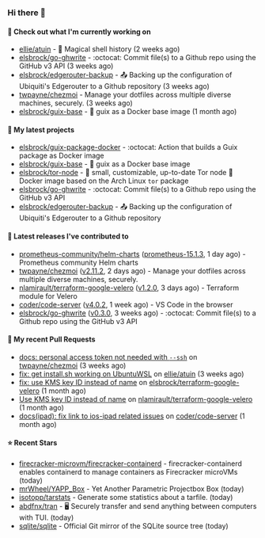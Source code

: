 ### Hi there 👋

#### 👷 Check out what I'm currently working on

- [ellie/atuin](https://github.com/ellie/atuin) - 🐢 Magical shell history (2 weeks ago)
- [elsbrock/go-ghwrite](https://github.com/elsbrock/go-ghwrite) - :octocat: Commit file(s) to a Github repo using the GitHub v3 API (3 weeks ago)
- [elsbrock/edgerouter-backup](https://github.com/elsbrock/edgerouter-backup) - :outbox_tray: Backing up the configuration of Ubiquiti&#39;s Edgerouter to a Github repository (3 weeks ago)
- [twpayne/chezmoi](https://github.com/twpayne/chezmoi) - Manage your dotfiles across multiple diverse machines, securely. (3 weeks ago)
- [elsbrock/guix-base](https://github.com/elsbrock/guix-base) - :whale: guix as a Docker base image (1 month ago)

#### 🌱 My latest projects

- [elsbrock/guix-package-docker](https://github.com/elsbrock/guix-package-docker) - :octocat: Action that builds a Guix package as Docker image
- [elsbrock/guix-base](https://github.com/elsbrock/guix-base) - :whale: guix as a Docker base image
- [elsbrock/tor-node](https://github.com/elsbrock/tor-node) - :rocket: small, customizable, up-to-date Tor node :whale: Docker image based on the Arch Linux `tor` package
- [elsbrock/go-ghwrite](https://github.com/elsbrock/go-ghwrite) - :octocat: Commit file(s) to a Github repo using the GitHub v3 API
- [elsbrock/edgerouter-backup](https://github.com/elsbrock/edgerouter-backup) - :outbox_tray: Backing up the configuration of Ubiquiti&#39;s Edgerouter to a Github repository

#### 🔭 Latest releases I've contributed to

- [prometheus-community/helm-charts](https://github.com/prometheus-community/helm-charts) ([prometheus-15.1.3](https://github.com/prometheus-community/helm-charts/releases/tag/prometheus-15.1.3), 1 day ago) - Prometheus community Helm charts
- [twpayne/chezmoi](https://github.com/twpayne/chezmoi) ([v2.11.2](https://github.com/twpayne/chezmoi/releases/tag/v2.11.2), 2 days ago) - Manage your dotfiles across multiple diverse machines, securely.
- [nlamirault/terraform-google-velero](https://github.com/nlamirault/terraform-google-velero) ([v1.2.0](https://github.com/nlamirault/terraform-google-velero/releases/tag/v1.2.0), 3 days ago) - Terraform module for Velero
- [coder/code-server](https://github.com/coder/code-server) ([v4.0.2](https://github.com/coder/code-server/releases/tag/v4.0.2), 1 week ago) - VS Code in the browser
- [elsbrock/go-ghwrite](https://github.com/elsbrock/go-ghwrite) ([v0.3.0](https://github.com/elsbrock/go-ghwrite/releases/tag/v0.3.0), 3 weeks ago) - :octocat: Commit file(s) to a Github repo using the GitHub v3 API

#### 🔨 My recent Pull Requests

- [docs: personal access token not needed with `--ssh`](https://github.com/twpayne/chezmoi/pull/1818) on [twpayne/chezmoi](https://github.com/twpayne/chezmoi) (3 weeks ago)
- [fix: get install.sh working on UbuntuWSL](https://github.com/ellie/atuin/pull/260) on [ellie/atuin](https://github.com/ellie/atuin) (3 weeks ago)
- [fix: use KMS key ID instead of name](https://github.com/elsbrock/terraform-google-velero/pull/1) on [elsbrock/terraform-google-velero](https://github.com/elsbrock/terraform-google-velero) (1 month ago)
- [Use KMS key ID instead of name](https://github.com/nlamirault/terraform-google-velero/pull/27) on [nlamirault/terraform-google-velero](https://github.com/nlamirault/terraform-google-velero) (1 month ago)
- [docs(ipad): fix link to ios-ipad related issues](https://github.com/coder/code-server/pull/4651) on [coder/code-server](https://github.com/coder/code-server) (1 month ago)

#### ⭐ Recent Stars

- [firecracker-microvm/firecracker-containerd](https://github.com/firecracker-microvm/firecracker-containerd) - firecracker-containerd enables containerd to manage containers as Firecracker microVMs (today)
- [mrWheel/YAPP_Box](https://github.com/mrWheel/YAPP_Box) - Yet Another Parametric Projectbox Box (today)
- [isotopp/tarstats](https://github.com/isotopp/tarstats) - Generate some statistics about a tarfile. (today)
- [abdfnx/tran](https://github.com/abdfnx/tran) - 🖥 Securely transfer and send anything between computers with TUI. (today)
- [sqlite/sqlite](https://github.com/sqlite/sqlite) - Official Git mirror of the SQLite source tree (today)
